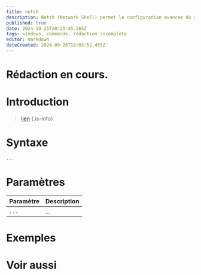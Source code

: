 ```yaml
---
title: netsh
description: Netsh (Network Shell) permet la configuration avancée du réseau.
published: true
date: 2024-10-25T20:23:45.265Z
tags: windows, commande, rédaction incomplète
editor: markdown
dateCreated: 2024-09-26T18:03:52.455Z
---
```


# Rédaction en cours.


# Introduction

>  [lien](https://leo-mathy.fr)
{.is-info}

# Syntaxe

`...`

# Paramètres

| Paramètre | Description |
| --------- | ----------- |
| `...`     | ...         |

# Exemples

# Voir aussi
